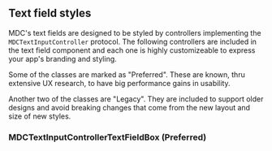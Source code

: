 ##  Text field styles

MDC's text fields are designed to be styled by controllers implementing the `MDCTextInputController` protocol. The following controllers are included in the text field component and each one is highly customizeable to express your app's branding and styling.

Some of the classes are marked as "Preferred". These are known, thru extensive UX research, to have big performance gains in usability.

Another two of the classes are "Legacy". They are included to support older designs and avoid breaking changes that come from the new layout and size of new styles.

### MDCTextInputControllerTextFieldBox (Preferred)

